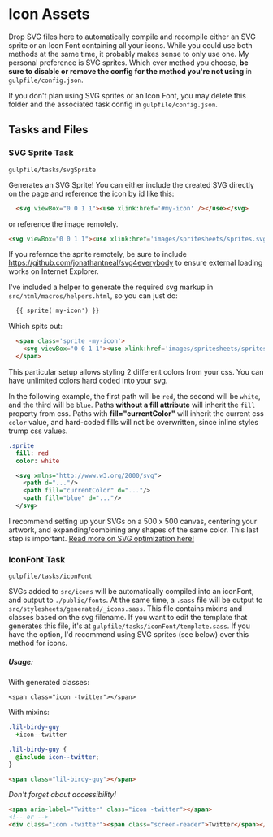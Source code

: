 # Icon Assets

Drop SVG files here to automatically compile and recompile either an SVG sprite or an Icon Font containing all your icons. While you could use both methods at the same time, it probably makes sense to only use one. My personal preference is SVG sprites. Which ever method you choose, **be sure to disable or remove the config for the method you're not using** in `gulpfile/config.json`.

If you don't plan using SVG sprites or an Icon Font, you may delete this folder and the associated task config in `gulpfile/config.json`.

## Tasks and Files
### SVG Sprite Task
```
gulpfile/tasks/svgSprite
```

Generates an SVG Sprite! You can either include the created SVG directly on the page and reference the icon by id like this:

```html
  <svg viewBox="0 0 1 1"><use xlink:href='#my-icon' /></use></svg>
```

or reference the image remotely.

```html
<svg viewBox="0 0 1 1"><use xlink:href='images/spritesheets/sprites.svg#my-icon' /></use></svg>
```
If you refernce the sprite remotely, be sure to include https://github.com/jonathantneal/svg4everybody to ensure external loading works on Internet Explorer.

I've included a helper to generate the required svg markup in `src/html/macros/helpers.html`, so you can just do:
```html
  {{ sprite('my-icon') }}
```
Which spits out:

```html
  <span class='sprite -my-icon'>
    <svg viewBox="0 0 1 1"><use xlink:href='images/spritesheets/sprites.svg#my-icon' /></use></svg>
  </span>
```

This particular setup allows styling 2 different colors from your css. You can have unlimited colors hard coded into your svg.

In the following example, the first path will be `red`, the second will be `white`, and the third will be `blue`. Paths **without a fill attribute** will inherit the `fill` property from css. Paths with **fill="currentColor"** will inherit the current css `color` value, and hard-coded fills will not be overwritten, since inline styles trump css values.

```sass
.sprite
  fill: red
  color: white
```

```svg
  <svg xmlns="http://www.w3.org/2000/svg">
    <path d="..."/>
    <path fill="currentColor" d="..."/>
    <path fill="blue" d="..."/>
  </svg>
```

I recommend setting up your SVGs on a 500 x 500 canvas, centering your artwork, and expanding/combining any shapes of the same color. This last step is important. [Read more on SVG optimization here!](https://www.viget.com/articles/5-tips-for-saving-svg-for-the-web-with-illustrator)

### IconFont Task
```
gulpfile/tasks/iconFont
```
SVGs added to `src/icons` will be automatically compiled into an iconFont, and output to `./public/fonts`. At the same time, a `.sass` file will be output to `src/stylesheets/generated/_icons.sass`. This file contains mixins and classes based on the svg filename. If you want to edit the template that generates this file, it's at `gulpfile/tasks/iconFont/template.sass`. If you have the option, I'd recommend using SVG sprites (see below) over this method for icons.

##### Usage:
With generated classes:
```
<span class="icon -twitter"></span>
```

With mixins:
```sass
.lil-birdy-guy
  +icon--twitter
```

```scss
.lil-birdy-guy {
  @include icon--twitter;
}
```

```html
<span class="lil-birdy-guy"></span>
```

*Don't forget about accessibility!*

```html
<span aria-label="Twitter" class="icon -twitter"></span>
<!-- or -->
<div class="icon -twitter"><span class="screen-reader">Twitter</span></div>
```
